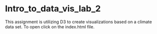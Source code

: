 # Intro_to_data_vis_lab_2
This assignment is utilizing D3 to create visualizations based on a climate data set. To open click on the index.html file.
